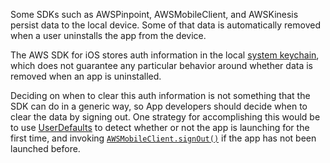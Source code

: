 Some SDKs such as AWSPinpoint, AWSMobileClient, and AWSKinesis persist data to the local device. Some of that data is automatically removed when a user uninstalls the app from the device.

The AWS SDK for iOS stores auth information in the local [system keychain](https://developer.apple.com/documentation/security/keychain_services), which does not guarantee any particular behavior around whether data is removed when an app is uninstalled.

Deciding on when to clear this auth information is not something that the SDK can do in a generic way, so App developers should decide when to clear the data by signing out. One strategy for accomplishing this would be to use [UserDefaults](https://developer.apple.com/documentation/foundation/userdefaults) to detect whether or not the app is launching for the first time, and invoking [`AWSMobileClient.signOut()`](~/sdk/auth/working-with-api.md#signout) if the app has not been launched before.